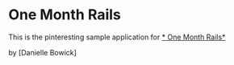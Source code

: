 # One Month Rails

This is the pinteresting sample application for
[* One Month Rails*](http://onemonthrails.com)

by [Danielle Bowick]